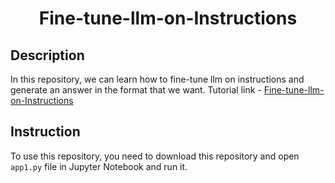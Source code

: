 <h1 align="center">
    <b>Fine-tune-llm-on-Instructions</b> 
<br>
</h1>

## Description
In this repository, we can learn how to fine-tune llm on instructions and generate an answer in the format that we want.
Tutorial link - <a href='https://learn.deeplearning.ai/chatgpt-prompt-eng/lesson/2/guidelines'>Fine-tune-llm-on-Instructions</a>

## Instruction
To use this repository, you need to download this repository and open ```app1.py``` file in Jupyter Notebook and run it.
